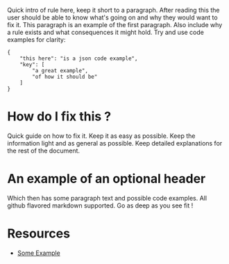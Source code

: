 Quick intro of rule here, keep it short to a paragraph. After reading this the user should be able to know what's going on and why they would want to fix it. This paragraph is an example of the first paragraph. Also include why a rule exists and what consequences it might hold. Try and use code examples for clarity:

```
{
	"this here": "is a json code example",
	"key": [
		"a great example",
		"of how it should be"
	]
}
```

<!-- The following heading is enforced by the interpreter -->
# How do I fix this ?

Quick guide on how to fix it. Keep it as easy as possible. Keep the information light and as general as possible. 
Keep detailed explanations for the rest of the document.

<!-- 
The following headers will be up to the author to decide on. 
It is meant for deeper understanding most probably more developer orentied.
Defined headers here will be closed to be opened by a user - keep this in mind when writing. 
-->

# An example of an optional header

Which then has some paragraph text and possible code examples. All github flavored markdown supported.
Go as deep as you see fit !

<!--
Here we pay homage to the legends who have written about the rule.
There are typically de-facto resources which most probably helped inspire our own content.
If you've read from somewhere to help you write this, pleasse list them here.
This header is also enforced by the interpreter and must be last.
-->
# Resources

* [Some Example](http://example.com)
